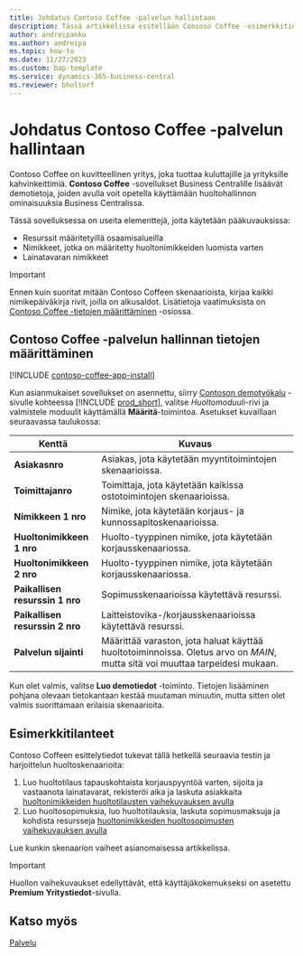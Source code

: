 ```yaml
---
title: Johdatus Contoso Coffee -palvelun hallintaan
description: Tässä artikkelissa esitellään Consoso Coffee -esimerkkitietoja huoltohallinnon osalta.
author: andreipanko
ms.author: andreipa
ms.topic: how-to
ms.date: 11/27/2023
ms.custom: bap-template
ms.service: dynamics-365-business-central
ms.reviewer: bholtorf
---
```


# Johdatus Contoso Coffee -palvelun hallintaan

Contoso Coffee on kuvitteellinen yritys, joka tuottaa kuluttajille ja yrityksille kahvinkeittimiä. **Contoso Coffee** -sovellukset Business Centralille lisäävät demotietoja, joiden avulla voit opetella käyttämään huoltohallinnon ominaisuuksia Business Centralissa.

Tässä sovelluksessa on useita elementtejä, joita käytetään pääkuvauksissa:

- Resurssit määritetyillä osaamisalueilla
- Nimikkeet, jotka on määritetty huoltonimikkeiden luomista varten
- Lainatavaran nimikkeet

> [!IMPORTANT]
> Ennen kuin suoritat mitään Contoso Coffeen skenaarioista, kirjaa kaikki nimikepäiväkirja rivit, joilla on alkusaldot. Lisätietoja vaatimuksista on [Contoso Coffee -tietojen määrittäminen](#set-up-contoso-coffee-service-management-data) -osiossa.
>
> 
## Contoso Coffee -palvelun hallinnan tietojen määrittäminen

[!INCLUDE [contoso-coffee-app-install](../../includes/contoso-coffee-app-install.md)]

Kun asianmukaiset sovellukset on asennettu, siirry [Contoson demotyökalu](https://businesscentral.dynamics.com/?page=5194) -sivulle kohteessa [!INCLUDE [prod_short](../../includes/prod_short.md)], valitse *Huoltomoduuli*-rivi ja valmistele moduulit käyttämällä **Määritä**-toimintoa. Asetukset kuvaillaan seuraavassa taulukossa:  

|Kenttä  |Kuvaus  |
|---------|---------|
|**Asiakasnro**  |Asiakas, jota käytetään myyntitoimintojen skenaarioissa.|
|**Toimittajanro**  |Toimittaja, jota käytetään kaikissa ostotoimintojen skenaarioissa.|
|**Nimikkeen 1 nro**  |Nimike, jota käytetään korjaus- ja kunnossapitoskenaarioissa.|
|**Huoltonimikkeen 1 nro**  |Huolto-tyyppinen nimike, jota käytetään korjausskenaariossa.|
|**Huoltonimikkeen 2 nro**  |Huolto-tyyppinen nimike, jota käytetään korjausskenaariossa.|
|**Paikallisen resurssin 1 nro**  |Sopimusskenaarioissa käytettävä resurssi.|
|**Paikallisen resurssin 2 nro**  |Laitteistovika-/korjausskenaarioissa käytettävä resurssi.|
|**Palvelun sijainti** |Määrittää varaston, jota haluat käyttää huoltotoiminnoissa. Oletus arvo on *MAIN*, mutta sitä voi muuttaa tarpeidesi mukaan.|

Kun olet valmis, valitse **Luo demotiedot** -toiminto. Tietojen lisääminen pohjana olevaan tietokantaan kestää muutaman minuutin, mutta sitten olet valmis suorittamaan erilaisia skenaarioita.  

## Esimerkkitilanteet

Contoso Coffeen esittelytiedot tukevat tällä hetkellä seuraavia testin ja harjoittelun huoltoskenaarioita:

1. Luo huoltotilaus tapauskohtaista korjauspyyntöä varten, sijoita ja vastaanota lainatavarat, rekisteröi aika ja laskuta asiakkaita [huoltonimikkeiden huoltotilausten vaihekuvauksen avulla](service-basic-flow-order.md)
2. Luo huoltosopimuksia, luo huoltotilauksia, laskuta sopimusmaksuja ja kohdista resursseja [huoltonimikkeiden huoltosopimusten vaihekuvauksen avulla](service-contract-flow.md)

Lue kunkin skenaarion vaiheet asianomaisessa artikkelissa.  

> [!IMPORTANT]
> Huollon vaihekuvaukset edellyttävät, että käyttäjäkokemukseksi on asetettu **Premium** **Yritystiedot**-sivulla.


## Katso myös

[Palvelu](../../service-service.md)
